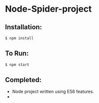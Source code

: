 # Node-Spider-project

## Installation:
```sh
$ npm install
```
## To Run:
```sh
$ npm start

```

## Completed:

- Node project written using ES6 features.
- 